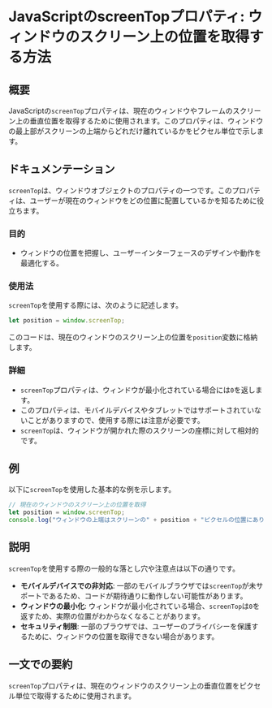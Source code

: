 <!--
Meta Description: # JavaScriptのscreenTopプロパティ: ウィンドウのスクリーン上の位置を取得する方法 ## 概要 JavaScriptの`screenTop`プロパティは、現在のウィンドウやフレームのスクリーン上の垂直位置を取得するために使用されます。このプロパティは、ウィンドウの最上部がスクリー...
Meta Keywords: screentop, position, プロパティは, このプロパティは, javascript
-->

# JavaScriptのscreenTopプロパティ: ウィンドウのスクリーン上の位置を取得する方法

## 概要
JavaScriptの`screenTop`プロパティは、現在のウィンドウやフレームのスクリーン上の垂直位置を取得するために使用されます。このプロパティは、ウィンドウの最上部がスクリーンの上端からどれだけ離れているかをピクセル単位で示します。

## ドキュメンテーション
`screenTop`は、ウィンドウオブジェクトのプロパティの一つです。このプロパティは、ユーザーが現在のウィンドウをどの位置に配置しているかを知るために役立ちます。

### 目的
- ウィンドウの位置を把握し、ユーザーインターフェースのデザインや動作を最適化する。

### 使用法
`screenTop`を使用する際には、次のように記述します。

```javascript
let position = window.screenTop;
```

このコードは、現在のウィンドウのスクリーン上の位置を`position`変数に格納します。

### 詳細
- `screenTop`プロパティは、ウィンドウが最小化されている場合には`0`を返します。
- このプロパティは、モバイルデバイスやタブレットではサポートされていないことがありますので、使用する際には注意が必要です。
- `screenTop`は、ウィンドウが開かれた際のスクリーンの座標に対して相対的です。

## 例
以下に`screenTop`を使用した基本的な例を示します。

```javascript
// 現在のウィンドウのスクリーン上の位置を取得
let position = window.screenTop;
console.log("ウィンドウの上端はスクリーンの" + position + "ピクセルの位置にあります。");
```

## 説明
`screenTop`を使用する際の一般的な落とし穴や注意点は以下の通りです。

- **モバイルデバイスでの非対応**: 一部のモバイルブラウザでは`screenTop`が未サポートであるため、コードが期待通りに動作しない可能性があります。
- **ウィンドウの最小化**: ウィンドウが最小化されている場合、`screenTop`は`0`を返すため、実際の位置がわからなくなることがあります。
- **セキュリティ制限**: 一部のブラウザでは、ユーザーのプライバシーを保護するために、ウィンドウの位置を取得できない場合があります。

## 一文での要約
`screenTop`プロパティは、現在のウィンドウのスクリーン上の垂直位置をピクセル単位で取得するために使用されます。